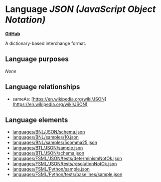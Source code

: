 # Language _JSON (JavaScript Object Notation)_
**[GitHub](https://github.com/softlang/yas/blob/master/languages/JSON)**

A dictionary-based interchange format.

## Language purposes
_None_

## Language relationships
* sameAs: [https://en.wikipedia.org/wiki/JSON](https://en.wikipedia.org/wiki/JSON)

## Language elements
* [languages/BNL/JSON/schema.json](../../docs/files/languages-BNL-JSON-schema.json.md)
* [languages/BNL/samples/10.json](../../docs/files/languages-BNL-samples-10.json.md)
* [languages/BNL/samples/5comma25.json](../../docs/files/languages-BNL-samples-5comma25.json.md)
* [languages/BTL/JSON/sample.json](../../docs/files/languages-BTL-JSON-sample.json.md)
* [languages/BTL/JSON/schema.json](../../docs/files/languages-BTL-JSON-schema.json.md)
* [languages/FSML/JSON/tests/determinismNotOk.json](../../docs/files/languages-FSML-JSON-tests-determinismNotOk.json.md)
* [languages/FSML/JSON/tests/resolutionNotOk.json](../../docs/files/languages-FSML-JSON-tests-resolutionNotOk.json.md)
* [languages/FSML/Python/sample.json](../../docs/files/languages-FSML-Python-sample.json.md)
* [languages/FSML/Python/tests/baselines/sample.json](../../docs/files/languages-FSML-Python-tests-baselines-sample.json.md)
